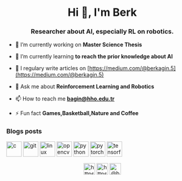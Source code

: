 <h1 align="center">Hi 👋, I'm Berk</h1>
<h3 align="center">Researcher about AI, especially RL on robotics.</h3>

- 🔭 I’m currently working on **Master Science Thesis**

- 🌱 I’m currently learning **to reach the prior knowledge about AI**

- 📝 I regulary write articles on [https://medium.com/@berkagin.5](https://medium.com/@berkagin.5)

- 💬 Ask me about **Reinforcement Learning and Robotics**

- 📫 How to reach me **bagin@hho.edu.tr**

- ⚡ Fun fact **Games,Basketball,Nature and Coffee**

### Blogs posts
<!-- BLOG-POST-LIST:START -->
<!-- BLOG-POST-LIST:END -->

<p align="left"><img src="https://devicons.github.io/devicon/devicon.git/icons/c/c-original.svg" alt="c" width="40" height="40"/> <img src="https://www.vectorlogo.zone/logos/git-scm/git-scm-icon.svg" alt="git" width="40" height="40"/> <img src="https://devicons.github.io/devicon/devicon.git/icons/linux/linux-original.svg" alt="linux" width="40" height="40"/> <img src="https://www.vectorlogo.zone/logos/opencv/opencv-icon.svg" alt="opencv" width="40" height="40"/> <img src="https://devicons.github.io/devicon/devicon.git/icons/python/python-original.svg" alt="python" width="40" height="40"/> <img src="https://www.vectorlogo.zone/logos/pytorch/pytorch-icon.svg" alt="pytorch" width="40" height="40"/> <img src="https://www.vectorlogo.zone/logos/tensorflow/tensorflow-icon.svg" alt="tensorflow" width="40" height="40"/></p>

<p align="center">
<a href="https://linkedin.com/in/berkagin/" target="blank"><img align="center" src="https://cdn.jsdelivr.net/npm/simple-icons@3.0.1/icons/linkedin.svg" alt="https://www.linkedin.com/in/berkagin/" height="30" width="30" /></a>
<a href="https://instagram.com/berkagin/" target="blank"><img align="center" src="https://cdn.jsdelivr.net/npm/simple-icons@3.0.1/icons/instagram.svg" alt="https://www.instagram.com/berkagin/" height="30" width="30" /></a>
<a href="https://medium.com/@berkagin.5" target="blank"><img align="center" src="https://cdn.jsdelivr.net/npm/simple-icons@3.0.1/icons/medium.svg" alt="@berkagin.5" height="30" width="30" /></a>
</p>
